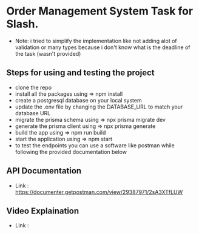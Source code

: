 # Order Management System Task for Slash.

- Note: i tried to simplify the implementation like not adding alot of validation or many types because i don't know what is the deadline of the task (wasn't provided)

## Steps for using and testing the project

- clone the repo
- install all the packages using => npm install
- create a postgresql database on your local system
- update the .env file by changing the DATABASE_URL to match your database URL
- migrate the prisma schema using => npx prisma migrate dev
- generate the prisma client using => npx prisma generate
- build the app using => npm run build
- start the application using => npm start
- to test the endpoints you can use a software like postman while following the provided documentation below

## API Documentation

- Link : https://documenter.getpostman.com/view/29387971/2sA3XTfLUW

## Video Explaination

- Link :
